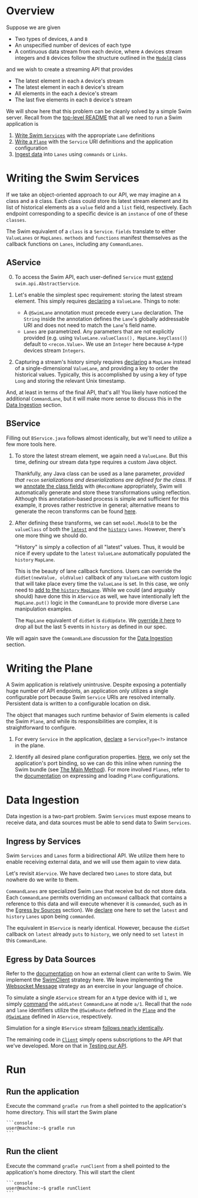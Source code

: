 # Overview

Suppose we are given
* Two types of devices, `A` and `B`
* An unspecified number of devices of each type
* A continuous data stream from each device, where `A` devices stream integers and `B` devices follow the structure outlined in the [`ModelB`](https://github.com/swimit/swim-academy/blob/master/basics/services/src/main/java/ai/swim/model/ModelB.java) class

and we wish to create a streaming API that provides
* The latest element in each `A` device's stream
* The latest element in each `B` device's stream
* All elements in the each `A` device's stream
* The last five elements in each `B` device's stream

We will show here that this problem can be cleanly solved by a simple Swim server. Recall from the [top-level README](https://github.com/swimit/swim-academy/) that all we need to run a Swim application is

1. [Write Swim `Services`](#writing-the-swim-services) with the appropriate `Lane` definitions
2. [Write a `Plane`](#writing-the-plane) with the `Service` URI definitions and the application configuration
3. [Ingest data](#data-ingestion) into `Lanes` using `commands` or `Links`.

# Writing the Swim Services

If we take an object-oriented approach to our API, we may imagine an `A` class and a `B` class. Each class could store its latest stream element and its list of historical elements as a `value` field and a `list` field, respectively. Each endpoint corresponding to a specific device is an `instance` of one of these `classes`.

The Swim equivalent of a `class` is a `Service`. `fields` translate to either `ValueLanes` or `MapLanes`. `methods` and `functions` manifest themselves as the callback functions on `Lanes`, including any `CommandLanes`.

## AService

0. To access the Swim API, each user-defined `Service` must [extend](https://github.com/swimit/swim-academy/blob/master/basics/services/src/main/java/ai/swim/service/AService.java#L3-L5) `swim.api.AbstractService`.

1. Let's enable the simplest spec requirement: storing the latest stream element. This simply requires [declaring](https://github.com/swimit/swim-academy/blob/master/basics/services/src/main/java/ai/swim/service/AService.java#L7-L17) a `ValueLane`. Things to note:
    * A `@SwimLane` annotation must precede every `Lane` declaration. The `String` inside the annotation defines the `Lane`'s globally addressable URI and does not need to match the `Lane`'s field name.
    * `Lanes` are parametrized. Any parameters that are not explicitly provided (e.g. using `ValueLane.valueClass(), MapLane.keyClass()`) default to `<recon.Value>`. We use an `Integer` here because `A`-type devices stream `Integers`.
    
2. Capturing a stream's history simply requires [declaring](https://github.com/swimit/swim-academy/blob/master/basics/services/src/main/java/ai/swim/service/AService.java#L19-L31) a `MapLane` instead of a single-dimensional `ValueLane`, and providing a key to order the historical values. Typically, this is accomplished by using a key of type `Long` and storing the relevant Unix timestamp.

And, at least in terms of the final API, that's all! You likely have noticed the additional `CommandLane`, but it will make more sense to discuss this in the [Data Ingestion](#data-ingestion) section.

## BService

Filling out `BService.java` follows almost identically, but we'll need to utilize a few more tools here.

1. To store the latest stream element, we again need a `ValueLane`. But this time, defining our stream data type requires a custom Java object.

    Thankfully, any Java class can be used as a lane parameter, _provided that_ `recon` _serializations and deserializations are defined for the class_. If we [annotate the class fields](https://github.com/swimit/swim-academy/blob/master/basics/services/src/main/java/ai/swim/model/ModelB.java#L9-L20) with `@ReconName` appropriately, Swim will automatically generate and store these transformations using reflection. Although this annotation-based process is simple and sufficient for this example, it proves rather restrictive in general; alternative means to generate the recon transforms can be found [here](TODO).
    
2. After defining these transforms, we can set `model.ModelB` to be the `valueClass` of both the [`latest`](https://github.com/swimit/swim-academy/blob/master/basics/services/src/main/java/ai/swim/service/BService.java#L15) and the [`history`](https://github.com/swimit/swim-academy/blob/master/basics/services/src/main/java/ai/swim/service/BService.java#L30) `Lanes`. However, there's one more thing we should do.

    "History" is simply a collection of all "latest" values. Thus, it would be nice if every update to the `latest` `ValueLane` automatically populated the `history` `MapLane`.
    
    This is the beauty of lane callback functions. Users can override the `didSet(newValue, oldValue)` callback of any `ValueLane` with custom logic that will take place every time the `ValueLane` is set. In this case, we only need to [add to the `history` `MapLane`](https://github.com/swimit/swim-academy/blob/master/basics/services/src/main/java/ai/swim/service/BService.java#L20). While we could (and arguably should) have done this in `AService` as well, we have intentionally left the `MapLane.put()` logic in the `CommandLane` to provide more diverse `Lane` manipulation examples.
    
    The `MapLane` equivalent of `didSet` is `didUpdate`. We [override it here](https://github.com/swimit/swim-academy/blob/master/basics/services/src/main/java/ai/swim/service/BService.java#L33-L35) to drop all but the last 5 events in `history` as defined in our spec.
    
We will again save the `CommandLane` discussion for the [Data Ingestion](#data-ingestion) section.

# Writing the Plane

A Swim application is relatively unintrusive. Despite exposing a potentially huge number of API endpoints, an application only utilizes a single configurable port because Swim `Service` URIs are resolved internally. Persistent data is written to a configurable location on disk.

The object that manages such runtime behavior of Swim elements is called the Swim `Plane`, and while its responsibilities are complex, it is straightforward to configure.

1. For every `Service` in the application, [declare](https://github.com/swimit/swim-academy/blob/master/basics/services/src/main/java/ai/swim/App.java#L11-L18) a `ServiceType<?>` instance in the plane.

2. Identify all desired plane configuration properties. [Here](https://github.com/swimit/swim-academy/blob/master/basics/services/src/main/java/ai/swim/App.java#L26), we only set the application's port binding, so we can do this inline when running the Swim bundle (see [The Main Method](#the-main-method)). For more involved `Planes`, refer to the [documentation](TODO) on expressing and loading `Plane` configurations.

# Data Ingestion

Data ingestion is a two-part problem. Swim `Services` must expose means to receive data, and data sources must be able to send data to Swim `Services`.

## Ingress by Services

Swim `Services` and `Lanes` form a bidirectional API. We utilize them here to enable receiving external data, and we will use them again to view data.

Let's revisit `AService`. We have declared two `Lanes` to store data, but nowhere do we write to them.

`CommandLanes` are specialized Swim `Lane` that receive but do not store data. Each `CommandLane` permits overriding an `onCommand` callback that contains a reference to this data and will execute whenever it is `commanded`, such as in the [Egress by Sources](#egress-by-sources) section). We [declare](https://github.com/swimit/swim-academy/blob/master/basics/services/src/main/java/ai/swim/service/AService.java#L33-L45) one here to set the `latest` and `history` `Lanes` upon being `commanded`.

The equivalent in `BService` is nearly identical. However, because the `didSet` callback on `latest` already `puts` to `history`, we only need to `set` `latest` in this `CommandLane`.

## Egress by Data Sources

Refer to the [documentation](TODO) on how an external client can write to Swim. We implement the [SwimClient](TODO) strategy here. We leave implementing the [Websocket Message](TODO) strategy as an exercise in your language of choice.

To simulate a single `AService` stream for an `A` type device with id `1`, we simply [command](https://github.com/swimit/swim-academy/blob/master/basics/services/src/main/java/ai/swim/client/Client.java#L52-L55) the `addLatest` `CommandLane` at node `a/1`. Recall that the `node` and `lane` identifiers utilize the `@SwimRoute` defined in the [`Plane`](https://github.com/swimit/swim-academy/blob/master/basics/services/src/main/java/ai/swim/App.java#L13) and the [`@SwimLane`](https://github.com/swimit/swim-academy/blob/master/basics/services/src/main/java/ai/swim/service/AService.java#L37) defined in `AService`, respectively.

Simulation for a single `BService` stream [follows nearly identically](https://github.com/swimit/swim-academy/blob/master/basics/services/src/main/java/ai/swim/client/Client.java#L88-L92).

The remaining code in [`Client`](https://github.com/swimit/swim-academy/blob/master/basics/services/src/main/java/ai/swim/client/Client.java) simply opens subscriptions to the API that we've developed. More on that in [Testing our API](TODO).


# Run

## Run the application
Execute the command `gradle run` from a shell pointed to the application's home directory. This will start the Swim plane

    ```console
    user@machine:~$ gradle run
    ```

## Run the client
Execute the command `gradle runClient` from a shell pointed to the application's home directory. This will start the client

    ```console
    user@machine:~$ gradle runClient
    ```
